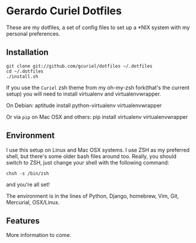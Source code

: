 # Gerardo Curiel Dotfiles

These are my dotfiles, a set of config files to set up a *NIX system
with my personal preferences.

## Installation

    git clone git://github.com/gcuriel/dotfiles ~/.dotfiles
    cd ~/.dotfiles
    ./install.sh 

If you use the `Curiel` zsh theme from my oh-my-zsh fork(that's the current
setup) you will need to install virtualenv and virtualenvwrapper.

On Debian:
    aptitude install python-virtualenv virtualenvwrapper

Or via `pip` on Mac OSX and others:
    pip install virtualenv virtualenvwrapper

## Environment 

I use this setup on Linux and Mac OSX systems. I use ZSH as my preferred shell,
but there's some older bash files around too. Really, you should switch to
ZSH, just change your shell with the following command:

` chsh -s /bin/zsh `

and you're all set!

The environment is in the lines of Python, Django, homebrew, Vim, Git,
Mercurial, OSX/Linux. 

## Features

More information to come. 
